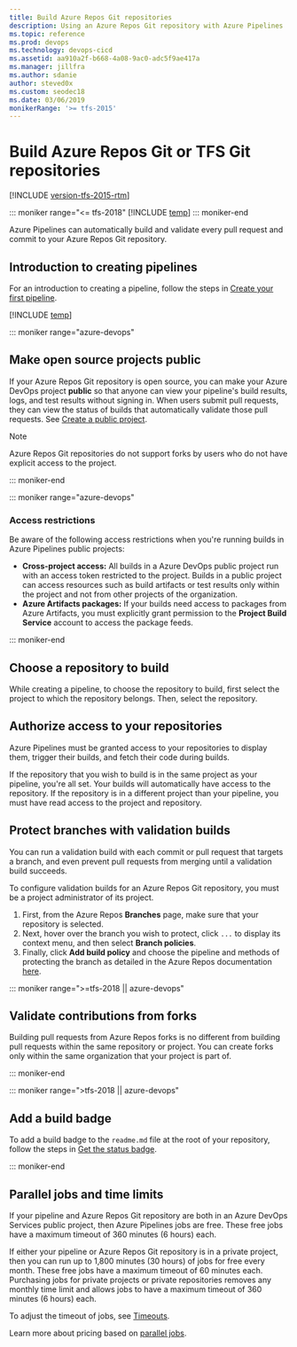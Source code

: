 ```yaml
---
title: Build Azure Repos Git repositories
description: Using an Azure Repos Git repository with Azure Pipelines
ms.topic: reference
ms.prod: devops
ms.technology: devops-cicd
ms.assetid: aa910a2f-b668-4a08-9ac0-adc5f9ae417a
ms.manager: jillfra
ms.author: sdanie
author: steved0x
ms.custom: seodec18
ms.date: 03/06/2019
monikerRange: '>= tfs-2015'
---
```


# Build Azure Repos Git or TFS Git repositories

[!INCLUDE [version-tfs-2015-rtm](../_shared/version-tfs-2015-rtm.md)]

::: moniker range="<= tfs-2018"
[!INCLUDE [temp](../_shared/concept-rename-note.md)]
::: moniker-end

Azure Pipelines can automatically build and validate every pull request and commit to your Azure Repos Git repository.

## Introduction to creating pipelines

For an introduction to creating a pipeline, follow the steps in [Create your first pipeline](../get-started-yaml.md).

[!INCLUDE [temp](_shared/pipeline-options-for-git.md)]


::: moniker range="azure-devops"

## Make open source projects public

If your Azure Repos Git repository is open source, you can make your Azure DevOps project **public** so that anyone can view your pipeline's build results, logs, and test results without signing in. When users submit pull requests, they can view the status of builds that automatically validate those pull requests. See [Create a public project](../../organizations/public/create-public-project.md).

> [!NOTE]
> Azure Repos Git repositories do not support forks by users who do not have explicit access to the project.

::: moniker-end

::: moniker range="azure-devops"

### Access restrictions

Be aware of the following access restrictions when you're running builds in Azure Pipelines public projects:

* **Cross-project access:** All builds in a Azure DevOps public project run with an access token restricted to the project. Builds in a public project can access resources such as build artifacts or test results only within the project and not from other projects of the organization.
* **Azure Artifacts packages:** If your builds need access to packages from Azure Artifacts, you must explicitly grant permission to the **Project Build Service** account to access the package feeds.

::: moniker-end

## Choose a repository to build

While creating a pipeline, to choose the repository to build, first select the project to which the repository belongs. Then, select the repository.

## Authorize access to your repositories

Azure Pipelines must be granted access to your repositories to display them, trigger their builds, and fetch their code during builds.

If the repository that you wish to build is in the same project as your pipeline, you're all set. Your builds will automatically have access to the repository. If the repository is in a different project than your pipeline, you must have read access to the project and repository.

## Protect branches with validation builds

You can run a validation build with each commit or pull request that targets a branch, and even prevent pull requests from merging until a validation build succeeds.

To configure validation builds for an Azure Repos Git repository, you must be a project administrator of its project.

1. First, from the Azure Repos **Branches** page, make sure that your repository is selected.
2. Next, hover over the branch you wish to protect, click `...` to display its context menu, and then select **Branch policies**.
3. Finally, click **Add build policy** and choose the pipeline and methods of protecting the branch as detailed in the Azure Repos documentation [here](../../repos/git/branch-policies.md#build-validation).

::: moniker range=">=tfs-2018 || azure-devops"

## Validate contributions from forks

Building pull requests from Azure Repos forks is no different from building pull requests within the same repository or project. You can create forks only within the same organization that your project is part of.

::: moniker-end

::: moniker range=">tfs-2018 || azure-devops"

## Add a build badge

To add a build badge to the `readme.md` file at the root of your repository, follow the steps in [Get the status badge](../get-started-yaml.md#get-the-status-badge).

::: moniker-end

## Parallel jobs and time limits

If your pipeline and Azure Repos Git repository are both in an Azure DevOps Services public project, then Azure Pipelines jobs are free. These free jobs have a maximum timeout of 360 minutes (6 hours) each.

If either your pipeline or Azure Repos Git repository is in a private project, then you can run up to 1,800 minutes (30 hours) of jobs for free every month. These free jobs have a maximum timeout of 60 minutes each. Purchasing jobs for private projects or private repositories removes any monthly time limit and allows jobs to have a maximum timeout of 360 minutes (6 hours) each.

To adjust the timeout of jobs, see [Timeouts](../process/phases.md#timeouts).

Learn more about pricing based on [parallel jobs](../licensing/concurrent-jobs.md).
